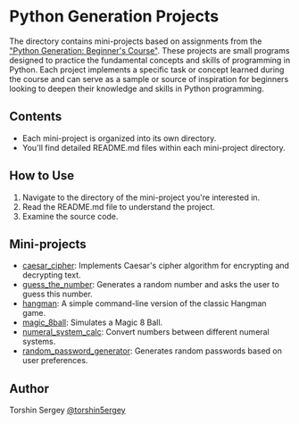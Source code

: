 # Python Generation Projects

The directory contains mini-projects based on assignments from the ["Python Generation: Beginner's Course"](https://stepik.org/course/58852/info). These projects are small programs designed to practice the fundamental concepts and skills of programming in Python. Each project implements a specific task or concept learned during the course and can serve as a sample or source of inspiration for beginners looking to deepen their knowledge and skills in Python programming.

## Contents

- Each mini-project is organized into its own directory.
- You'll find detailed README.md files within each mini-project directory.

## How to Use

1. Navigate to the directory of the mini-project you're interested in.
2. Read the README.md file to understand the project.
3. Examine the source code.

## Mini-projects
- [caesar_cipher](./caesar_cipher): Implements Caesar's cipher algorithm for encrypting and decrypting text.
- [guess_the_number](./guess_the_number): Generates a random number and asks the user to guess this number.
- [hangman](./hangman): A simple command-line version of the classic Hangman game.
- [magic_8ball](./magic_8ball): Simulates a Magic 8 Ball.
- [numeral_system_calc](./numeral_system_calc): Convert numbers between different numeral systems.
- [random_password_generator](./random_password_generator): Generates random passwords based on user preferences.

## Author

Torshin Sergey [@torshin5ergey](https://github.com/torshin5ergey)
